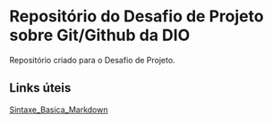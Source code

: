 # Repositório do Desafio de Projeto sobre Git/Github da DIO
Repositório criado para o Desafio de Projeto.

## Links úteis
[Sintaxe_Basica_Markdown](https://www.markdownguide.org/basic-syntax/)
